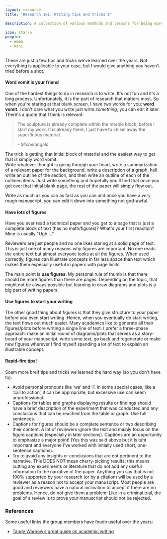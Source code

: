 ```yaml
---
layout: resource
title: "Research 101: Writing tips and tricks I"

description: A collection of various mathods and lessons for being more efficient at writing academic papers. Will be progressively updated over time by various authors. 

icon: star-o
people:
  - emma
  - kani
---
```


These are just a few tips and tricks we've learned over the years. Not everything is applicable to your case, but I would give anything you haven't tried before a shot.

#### Word vomit is your friend

One of the hardest things to do in research is to write. It's not fun and it's a long process. Unfortunately, it is the part of research that matters most. So when you're staring at that blank screen, I have two words for you: **word vomit**. I don't care what you write just write *something*, you can edit it later. There's a quote that I think is relevant: 

> The sculpture is already complete within the marble block, before I start my work. It is already there, I just have to chisel away the superfluous material. 
>
> <cite> - Michelangelo <cite>

The trick is getting that initial block of material and the easiest way to get that is simply word vomit.  
Write whatever thought is going through your head, write a summarization of a relevant paper for the background, write a description of a graph, hell write an outline of the section, and then write an outline of each of the outlined items. Just write something and hopefully you'll find that once you get over that initial blank page, the rest of the paper will simply flow out. 

Write as much as you can as fast as you can and once you have a *very* rough manuscript, you can edit it down into something not god-awful.  

#### Have lots of figures

Have you ever read a technical paper and you get to a page that is just a complete block of text (has no math/figures)? What's your first reaction? Mine is usually "Ugh...."

Reviewers are just people and no one likes staring at a solid page of text. This is just one of many reasons why figures are important. No one reads the entire text but almost everyone looks at all the figures. When used correctly, figures can illustrate concepts in far less space than text which makes them especially useful in papers with page limits. 

The main point is **use figures**. My personal rule of thumb is that there should be more figures than there are pages. Depending on the topic, that might not be always possible but learning to draw diagrams and plots is a big part of writing papers.  

#### Use figures to start your writing

The other good thing about figures is that they give structure to your paper before you even start writing. Hence, when you eventually do start writing, the text flows out much easier. Many academics like to generate all their figures/plots before writing a single line of text. I prefer a three-phase approach: make an initial round of diagrams/plots that serves as a story-board of your manuscript, write some text, go back and regenerate or make new figures wherever I find myself spending a lot of text to explain an illustrable concept.  

#### Rapid-fire tips!

Soem more breif tips and tricks we learned the hard way (so you don't have to).

* Avoid personal pronouns like ‘we’ and ‘I’.  In some special cases, like a ‘call to action’, it can be appropriate, but excessive use can seem unprofessional.
* Captions for tables and graphs displaying results or findings should have a brief description of the experiment that was conducted and any conclusions that can be reached from the table or graph.  Use full sentences.
* Captions for figures should be a complete sentence or two describing their content. A lot of reviewers ignore the text and mainly focus on the figure captions (especially in later sections). Captions are an opportunity to emphasize a major point! (Yes this was said above but it is taht important and everyone I've worked with initially used short, one-sentence captions).
* Try to avoid any insights or conclusions that are not pertinent to the narrative.  This DOES NOT mean cherry-picking results; this means cutting any experiments or literature that do not add any useful information to the narrative of the paper. Anything you say that is not 100% supported by your research (or by a citation) will be used by a reviewer as a reason not to accept your manuscript. Most people are good and reviewers have a natural inclination to accept if there are no problems. Hence, do not give them a problem! Like in a criminal trial, the goal of a review is to prove your manuscript should not be rejected. 

### References

Some useful links the group members have foudn useful over the years: 

* [Tandy Warnow’s great guide on academic writing](https://tandy.cs.illinois.edu/writing.html)

